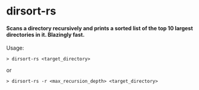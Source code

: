 # dirsort-rs

#### Scans a directory recursively and prints a sorted list of the top 10 largest directories in it. Blazingly fast.

Usage: 

	> dirsort-rs <target_directory>

or

	> dirsort-rs -r <max_recursion_depth> <target_directory>
